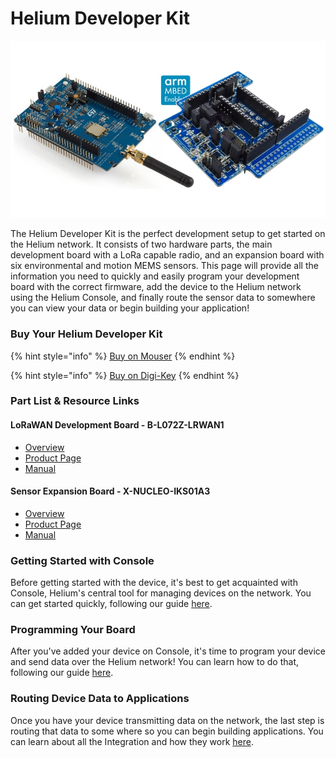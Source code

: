 # Helium Developer Kit

![Helium DevKit](../../.gitbook/assets/devkit.png)

The Helium Developer Kit is the perfect development setup to get started on the Helium network. It consists of two hardware parts, the main development board with a LoRa capable radio, and an expansion board with six environmental and motion MEMS sensors. This page will provide all the information you need to quickly and easily program your development board with the correct firmware, add the device to the Helium network using the Helium Console, and finally route the sensor data to somewhere you can view your data or begin building your application!

### Buy Your Helium Developer Kit

{% hint style="info" %}
[Buy on Mouser](https://www.mouser.com/ProjectManager/ProjectDetail.aspx?State=EDIT&ProjectGUID=a405f943-5ada-49c3-b981-0a38541ed8ab)
{% endhint %}

{% hint style="info" %}
[Buy on Digi-Key](https://www.digikey.com/short/zhhc7q)
{% endhint %}

### Part List & Resource Links

#### LoRaWAN Development Board - B-L072Z-LRWAN1

* [Overview](lorawan-development-board.md)
* [Product Page](https://www.st.com/en/evaluation-tools/b-l072z-lrwan1.html)
* [Manual](https://www.st.com/resource/en/user_manual/dm00352032-getting-started-with-ultralowpower-stm32l0-and-lora-discovery-kit-stmicroelectronics.pdf)

#### **Sensor Expansion Board - X-NUCLEO-IKS01A3**

* [Overview](sensor-expansion-board.md)
* [Product Page](https://www.st.com/en/ecosystems/x-nucleo-iks01a3.html)
* [Manual](https://www.st.com/resource/en/user_manual/dm00601501-getting-started-with-the-xnucleoiks01a3-motion-mems-and-environmental-sensor-expansion-board-for-stm32-nucleo-stmicroelectronics.pdf)

### Getting Started with Console

Before getting started with the device, it's best to get acquainted with Console, Helium's central tool for managing devices on the network. You can get started quickly, following our guide [here](../../console/quickstart.md).

### Programming Your Board

After you've added your device on Console, it's time to program your device and send data over the Helium network! You can learn how to do that, following our guide [here](../arduino-quickstart/st-discovery-lrwan1.md).

### Routing Device Data to Applications

Once you have your device transmitting data on the network, the last step is routing that data to some where so you can begin building applications. You can learn about all the Integration and how they work [here](../../console/integrations/). 



### 







